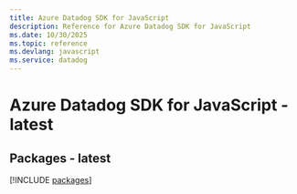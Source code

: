 ```yaml
---
title: Azure Datadog SDK for JavaScript
description: Reference for Azure Datadog SDK for JavaScript
ms.date: 10/30/2025
ms.topic: reference
ms.devlang: javascript
ms.service: datadog
---
```

# Azure Datadog SDK for JavaScript - latest
## Packages - latest
[!INCLUDE [packages](datadog-index.md)]